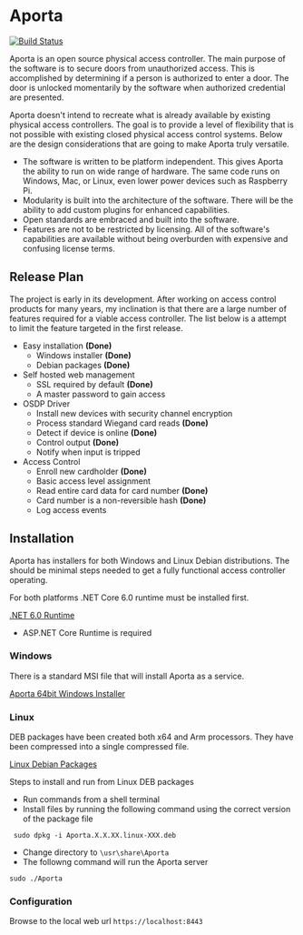 # Aporta #

[![Build Status](https://dev.azure.com/jonathanhorvath/Aporta/_apis/build/status%2Fbytedreamer.Aporta?branchName=develop)](https://dev.azure.com/jonathanhorvath/Aporta/_build/latest?definitionId=2&branchName=develop)

Aporta is an open source physical access controller. The main purpose of the software is to secure doors from unauthorized access. This is accomplished by determining if a person is authorized to enter a door. The door is unlocked momentarily by the software when authorized credential are presented.

Aporta doesn't intend to recreate what is already available by existing physical access controllers. The goal is to provide a level of flexibility that is not possible with existing closed physical access control systems. Below are the design considerations that are going to make Aporta truly versatile. 

- The software is written to be platform independent. This gives Aporta the ability to run on wide range of hardware. The same code runs on Windows, Mac, or Linux, even lower power devices such as Raspberry Pi.
- Modularity is built into the architecture of the software. There will be the ability to add custom plugins for enhanced capabilities. 
- Open standards are embraced and built into the software.
- Features are not to be restricted by licensing. All of the software's capabilities are available without being overburden with expensive and confusing license terms.

## Release Plan ##

The project is early in its development. After working on access control products for many years, my inclination is that there are a large number of features required for a viable access controller. The list below is a attempt to limit the feature targeted in the first release.

- Easy installation **(Done)**
    - Windows installer **(Done)**
    - Debian packages **(Done)**
- Self hosted web management
    - SSL required by default **(Done)**
    - A master password to gain access
- OSDP Driver
    - Install new devices with security channel encryption
    - Process standard Wiegand card reads **(Done)**
    - Detect if device is online **(Done)**
    - Control output **(Done)**
    - Notify when input is tripped
 - Access Control
    - Enroll new cardholder **(Done)**
    - Basic access level assignment
    - Read entire card data for card number **(Done)**
    - Card number is a non-reversible hash **(Done)**
    - Log access events

## Installation ##

Aporta has installers for both Windows and Linux Debian distributions. The should be minimal steps needed to get a fully functional access controller operating.

For both platforms .NET Core 6.0 runtime must be installed first.

[.NET 6.0 Runtime](https://dotnet.microsoft.com/en-us/download/dotnet/6.0)

- ASP.NET Core Runtime is required

### Windows ###

There is a standard MSI file that will install Aporta as a service.

[Aporta 64bit Windows Installer](https://www.z-bitco.com/downloads/Aporta.msi)

### Linux ###

DEB packages have been created both x64 and Arm processors. They have been compressed into a single compressed file.

[Linux Debian Packages](https://www.z-bitco.com/downloads/Aporta.tar.gz)

Steps to install and run from Linux DEB packages

- Run commands from a shell terminal
- Install files by running the following command using the correct version of the package file
```shell
 sudo dpkg -i Aporta.X.X.XX.linux-XXX.deb
 ```
- Change directory to ```\usr\share\Aporta```
- The followng command will run the Aporta server
```shell
sudo ./Aporta
```
### Configuration ###

Browse to the local web url ```https://localhost:8443```
